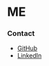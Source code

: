 ME
==

### Contact

* [GitHub](https://github.com/infinitemule)
* [LinkedIn](https://www.linkedin.com/in/infinitemule)
